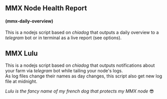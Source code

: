 ## MMX Node Health Report 
#### (mmx-daily-overview)

This is a nodejs script based on *chiadog* that outputs a daily overview to a *telegram* bot or in terminal as a live report (see options). 
    
  
  
  
## MMX Lulu

This is a nodejs script based on *chiadog* that outputs notifications about your farm via *telegram* bot while tailing your node's logs.  
As log files change their names as day changes, this script also get new log file at midnight.  

*Lulu is the fancy name of my french dog that protects my MMX node* 😎  
